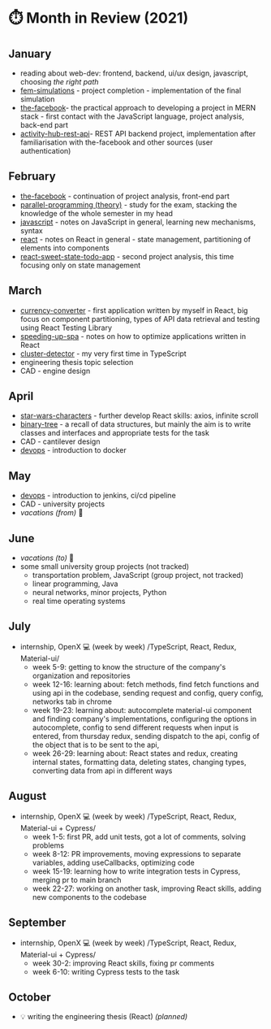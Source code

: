 # ⏱️ Month in Review (2021)

## January

- reading about web-dev: frontend, backend, ui/ux design, javascript, choosing *the right path*
- [fem-simulations](https://github.com/gregwell/fem-simulations) - project completion - implementation of the final simulation
- [the-facebook](https://github.com/gregwell/the-facebook)- the practical approach to developing a project in MERN stack - first contact with the JavaScript language, project analysis, back-end part
- [activity-hub-rest-api](https://github.com/gregwell/activity-hub-rest-api)- REST API backend project, implementation after familiarisation with the-facebook and other sources (user authentication)

## February

- [the-facebook](https://github.com/gregwell/the-facebook) - continuation of project analysis, front-end part
- [parallel-programming (theory)](https://github.com/gregwell/university-notes/blob/main/polish/parallel-programming/parallel-programming-theory.md) - study for the exam, stacking the knowledge of the whole semester in my head
- [javascript](https://github.com/gregwell/university-notes/blob/main/english/javascript/javascript.md) - notes on JavaScript in general, learning new mechanisms, syntax
- [react](https://github.com/gregwell/university-notes/blob/main/english/javascript/react.md) - notes on React in general - state management, partitioning of elements into components
- [react-sweet-state-todo-app](https://github.com/gregwell/react-sweet-state-todo-app) - second project analysis, this time focusing only on state management

## March

- [currency-converter](https://github.com/gregwell/currency-converter) - first application written by myself in React, big focus on component partitioning, types of API data retrieval and testing using React Testing Library
- [speeding-up-spa](https://github.com/gregwell/university-notes/blob/main/english/javascript/speeding-up-spa.md) - notes on how to optimize applications written in React
- [cluster-detector](https://github.com/gregwell/ts-playground/tree/main/cluster-detector) - my very first time in TypeScript
- engineering thesis topic selection
- CAD - engine design

## April

- [star-wars-characters](https://github.com/gregwell/star-wars-characters) - further develop React skills: axios, infinite scroll
- [binary-tree](https://github.com/gregwell/ts-playground/tree/main/binary-tree) - a recall of data structures, but mainly the aim is to write classes and interfaces and appropriate tests for the task
- CAD - cantilever design
-  [devops](https://github.com/gregwell/university-notes/blob/main/english/devops/devops.md) - introduction to docker

## May

-  [devops](https://github.com/gregwell/university-notes/blob/main/english/devops/devops.md) - introduction to jenkins, ci/cd pipeline
- CAD - university projects
- *vacations (from)* 🌴

## June

- *vacations (to)* 🌴
- some small university group projects (not tracked)
    - transportation problem, JavaScript (group project, not tracked)
    - linear programming, Java
    - neural networks, minor projects, Python
    - real time operating systems

## July

- internship, OpenX 💻 (week by week) /TypeScript, React, Redux, Material-ui/
    - week 5-9: getting to know the structure of the company's organization and repositories
    - week 12-16: learning about: fetch methods, find fetch functions and using api in the codebase, sending request and config, query config, networks tab in chrome
    - week 19-23: learning about: autocomplete material-ui component and finding company's implementations, configuring the options in autocomplete, config to send different requests when input is entered, from thursday redux, sending dispatch to the api, config of the object that is to be sent to the api,
    - week 26-29: learning about: React states and redux, creating internal states, formatting data, deleting states, changing types, converting data from api in different ways

## August

- internship, OpenX 💻 (week by week) /TypeScript, React, Redux, Material-ui + Cypress/
    - week 1-5: first PR, add unit tests, got a lot of comments, solving problems
    - week 8-12: PR improvements, moving expressions to separate variables, adding useCallbacks, optimizing code
    - week 15-19: learning how to write integration tests in Cypress, merging pr to main branch
    - week 22-27: working on another task, improving React skills, adding new components to the codebase

## September

- internship, OpenX 💻 (week by week) /TypeScript, React, Redux, Material-ui + Cypress/
    - week 30-2: improving React skills, fixing pr comments 
    - week 6-10: writing Cypress tests to the task

## October

- 💡 writing the engineering thesis (React) *(planned)*

